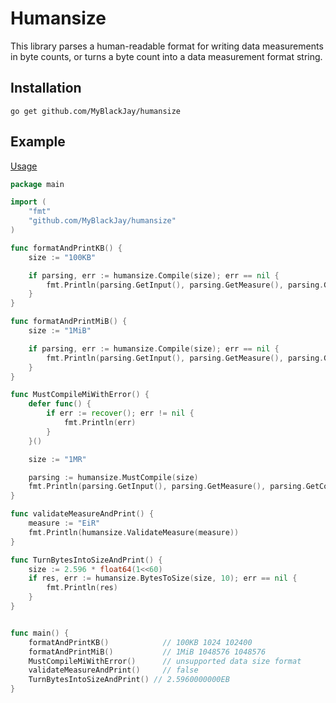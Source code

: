 # Humansize
This library parses a human-readable format for writing data measurements in byte counts, or turns a byte count into a data measurement format string.
## Installation
```
go get github.com/MyBlackJay/humansize
```

## Example
[Usage](https://go.dev/play/p/pux9fwKARrG)
```go
package main

import (
	"fmt"
	"github.com/MyBlackJay/humansize"
)

func formatAndPrintKB() {
	size := "100KB"

	if parsing, err := humansize.Compile(size); err == nil {
		fmt.Println(parsing.GetInput(), parsing.GetMeasure(), parsing.GetCompiledUInt64())
	}
}

func formatAndPrintMiB() {
	size := "1MiB"

	if parsing, err := humansize.Compile(size); err == nil {
		fmt.Println(parsing.GetInput(), parsing.GetMeasure(), parsing.GetCompiledUInt64())
	}
}

func MustCompileMiWithError() {
	defer func() {
		if err := recover(); err != nil {
			fmt.Println(err)
		}
	}()

	size := "1MR"

	parsing := humansize.MustCompile(size)
	fmt.Println(parsing.GetInput(), parsing.GetMeasure(), parsing.GetCompiledUInt64())
}

func validateMeasureAndPrint() {
	measure := "EiR"
	fmt.Println(humansize.ValidateMeasure(measure))
}

func TurnBytesIntoSizeAndPrint() {
	size := 2.596 * float64(1<<60)
	if res, err := humansize.BytesToSize(size, 10); err == nil {
		fmt.Println(res)
	}
}


func main() {
	formatAndPrintKB()            // 100KB 1024 102400
	formatAndPrintMiB()           // 1MiB 1048576 1048576
	MustCompileMiWithError()      // unsupported data size format
	validateMeasureAndPrint()     // false
	TurnBytesIntoSizeAndPrint() // 2.5960000000EB
}
```


